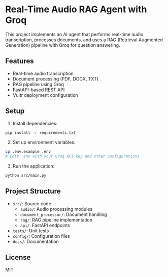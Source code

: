 # Real-Time Audio RAG Agent with Groq

This project implements an AI agent that performs real-time audio transcription, processes documents, and uses a RAG (Retrieval Augmented Generation) pipeline with Groq for question answering.

## Features

- Real-time audio transcription
- Document processing (PDF, DOCX, TXT)
- RAG pipeline using Groq
- FastAPI-based REST API
- Vultr deployment configuration

## Setup

1. Install dependencies:
```bash
pip install -r requirements.txt
```

2. Set up environment variables:
```bash
cp .env.example .env
# Edit .env with your Groq API key and other configurations
```

3. Run the application:
```bash
python src/main.py
```

## Project Structure

- `src/`: Source code
  - `audio/`: Audio processing modules
  - `document_processor/`: Document handling
  - `rag/`: RAG pipeline implementation
  - `api/`: FastAPI endpoints
- `tests/`: Unit tests
- `config/`: Configuration files
- `docs/`: Documentation

## License

MIT
